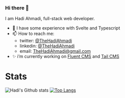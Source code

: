 ### Hi there 👋
I am Hadi Ahmadi, full-stack web developer.

- 🔭 I have some experience with Svelte and Typescript
- 📫 How to reach me: 
  - twitter: [@TheHadiAhmadi](https://twitter.com/TheHadiAhmadi)
  - linkedin: [@TheHadiAhmadi](https://linkedin.com/in/TheHadiAhmadi)
  - email: TheHadiAhmadi@gmail.com
- ✨ i’m currently working on [Fluent CMS](https://github.com/fluentcms/fluentcms) and [Tail CMS](https://github.com/thehadiahmadi/site-builder)

# Stats
![Hadi's Github stats](https://github-readme-stats.vercel.app/api?username=TheHadiAhmadi&count_private=true&theme=transparent)
[![Top Langs](https://github-readme-stats.vercel.app/api/top-langs/?username=TheHadiAhmadi&langs_count=8&layout=compact)](https://github.com/Hadi374/Hadi374)


<!--
**TheHadiAhmadi/TheHadiAhmadi** is a ✨ _special_ ✨ repository because its `README.md` (this file) appears on your GitHub profile.

Here are some ideas to get you started:

- 🔭 I’m currently working on ...
- 🌱 I’m currently learning ...
- 👯 I’m looking to collaborate on ...
- 🤔 I’m looking for help with ...
- 💬 Ask me about ...
- 📫 How to reach me: ...
- 😄 Pronouns: ...
- ⚡ Fun fact: ...
-->
